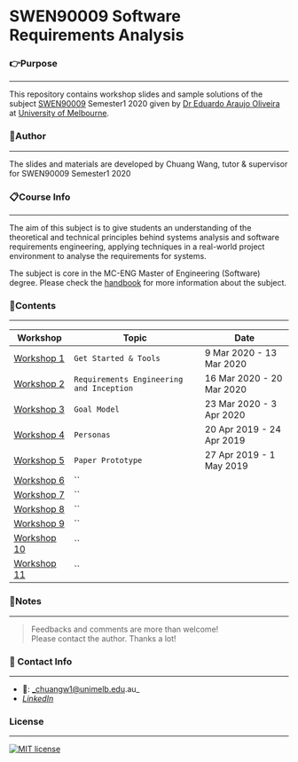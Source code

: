 # SWEN90009 Software Requirements Analysis

### **:point_right:Purpose**
---
This repository contains workshop slides and sample solutions of the subject [SWEN90009](https://handbook.unimelb.edu.au/2020/subjects/swen90009/assessment) Semester1 2020 given by [Dr Eduardo Araujo Oliveira](https://www.eduoliveira.com/) at [University of Melbourne](https://www.unimelb.edu.au/).

### **:running:Author**
---
The slides and materials are developed by Chuang Wang, tutor & supervisor for SWEN90009 Semester1 2020

### **:clipboard:Course Info**
---
The aim of this subject is to give students an understanding of the theoretical and technical principles behind systems analysis and software requirements engineering, applying techniques in a real-world project environment to analyse the requirements for systems.

The subject is core in the MC-ENG Master of Engineering (Software) degree.
Please check the [handbook](https://handbook.unimelb.edu.au/2020/subjects/swen90009) for more information about the subject.


### **:bookmark_tabs:Contents**
---

| Workshop | Topic | Date |
| ------ | ------ |-----|
| [Workshop 1](https://github.com/chuangw46/SWEN90009_Workshops/blob/master/Workshop1_Get%20Started%20%26%20Tools.pdf) | `Get Started & Tools`  | 9 Mar 2020 - 13 Mar 2020
| [Workshop 2](https://github.com/chuangw46/SWEN90009_Workshops/blob/master/Workshop2_Inception.pdf) | `Requirements Engineering and Inception` | 16 Mar 2020 - 20 Mar 2020
| [Workshop 3](https://github.com/chuangw46/SWEN90009_Workshops/blob/master/Workshop3_Goal%20Model.pdf) | `Goal Model` | 23 Mar 2020 - 3 Apr 2020
| [Workshop 4](https://github.com/chuangw46/SWEN90009_Workshops/blob/master/Workshop4_Personas.pdf) | `Personas` | 20 Apr 2019 - 24 Apr 2019
| [Workshop 5](https://github.com/chuangw46/SWEN90009_Workshops/blob/master/Workshop5_PaperPrototype.pdf) | `Paper Prototype` | 27 Apr 2019 - 1 May 2019
| [Workshop 6]() | `` | 
| [Workshop 7]() | `` | 
| [Workshop 8]() | `` | 
| [Workshop 9]() | `` | 
| [Workshop 10]() | `` | 
| [Workshop 11]() | `` | 


### **:page_facing_up:Notes**
---
>Feedbacks and comments are more than welcome!\
>Please contact the author. Thanks a lot!

### **:email: Contact Info**
---
- :e-mail:: _chuangw1@unimelb.edu.au_
- [_LinkedIn_](https://www.linkedin.com/in/chuangw)

### **License**
---
[![MIT license](https://img.shields.io/badge/License-MIT-blue.svg)](https://github.com/chuangw46/SWEN90009_Workshops/blob/master/LICENSE)
